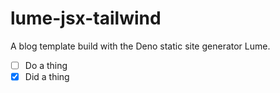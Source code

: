 # lume-jsx-tailwind
A blog template build with the Deno static site generator Lume.

- [ ] Do a thing
- [x] Did a thing
